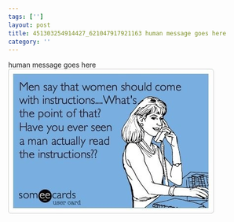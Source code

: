 ```yaml
---
tags: ['']
layout: post
title: 451303254914427_621047917921163 human message goes here
category: ''
---
```

human message goes here
![451303254914427_621047917921163](/uploads/2013-3-9-451303254914427_621047917921163-human-message-goes-here.jpg)
